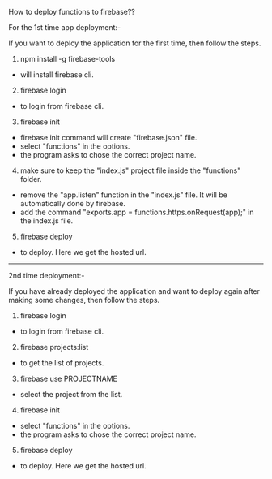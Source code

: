 How to deploy functions to firebase??



For the 1st time app deployment:-

If you want to deploy the application for the first time, then follow the steps.


1) npm install -g firebase-tools
- will install firebase cli.

2) firebase login
- to login from firebase cli.

3) firebase init
- firebase init   command will create "firebase.json" file.
- select "functions" in the options.
- the program asks to chose the correct project name.

4) make sure to keep the "index.js" project file inside the "functions" folder.
- remove the "app.listen" function in the "index.js" file. It will be automatically done by firebase.
- add the command "exports.app = functions.https.onRequest(app);" in the index.js file.

5) firebase deploy
- to deploy. Here we get the hosted url.


------------------------------------------------------------------------------------------------------------------------

2nd time deployment:-

If you have already deployed the application and want to deploy again after making some changes, then follow the steps.


1) firebase login
- to login from firebase cli.

2) firebase projects:list
- to get the list of projects.

3) firebase use PROJECTNAME
- select the project from the list.

4) firebase init
- select "functions" in the options.
- the program asks to chose the correct project name.

5) firebase deploy
- to deploy. Here we get the hosted url.